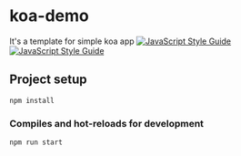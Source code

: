 # koa-demo

It's a template for simple koa app
[![JavaScript Style Guide](https://cdn.rawgit.com/standard/standard/master/badge.svg)](https://github.com/standard/standard)
[![JavaScript Style Guide](https://img.shields.io/badge/code_style-standard-brightgreen.svg)](https://standardjs.com)

## Project setup
```
npm install
```

### Compiles and hot-reloads for development
```
npm run start
```
